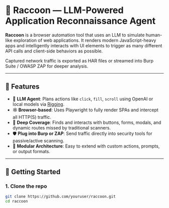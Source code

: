 # 🦝 Raccoon — LLM-Powered Application Reconnaissance Agent

**Raccoon** is a browser automation tool that uses an LLM to simulate human-like exploration of web applications. It renders modern JavaScript-heavy apps and intelligently interacts with UI elements to trigger as many different API calls and client-side behaviors as possible.

Captured network traffic is exported as HAR files or streamed into Burp Suite / OWASP ZAP for deeper analysis.

---

## 🎯 Features

- 🧠 **LLM Agent**: Plans actions like `click`, `fill`, `scroll` using OpenAI or local models via [Rigging](https://github.com/dreadnode/rigging).
- 🕸️ **Browser-based**: Uses Playwright to fully render SPAs and intercept all HTTP(S) traffic.
- 🔬 **Deep Coverage**: Finds and interacts with buttons, forms, modals, and dynamic routes missed by traditional scanners.
- 🛡️ **Plug into Burp or ZAP**: Send traffic directly into security tools for passive/active scanning.
- 🧰 **Modular Architecture**: Easy to extend with custom actions, prompts, or output formats.

---

## 🚀 Getting Started

### 1. Clone the repo

```bash
git clone https://github.com/youruser/raccoon.git
cd raccoon

